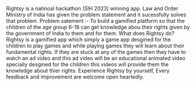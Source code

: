 Rightsy is a natinoal hackathon (SIH 2023) winning app.
Law and Order Ministry of India  has given the problem statement and it sucessfully solves that problem.
Problem satement :- To build a gamified platform so that the children of the age group 6-18 can get knowledge abou their rights given by the government of India to them and for them.
What does Rightsy do?
Rightsy is a gamified app which simply a game app desgined for the children to play games and while playing games they will learn about their fundamental rights.
If they are stuck at any of the games then they have to watch an ad video and this ad video will be an educational animated video specially desgined for the children this videos will provide them the knowledge about thier rights.
Experience Rightsy by yourself,
Every feedback and improvement are welcome open heartedly.
